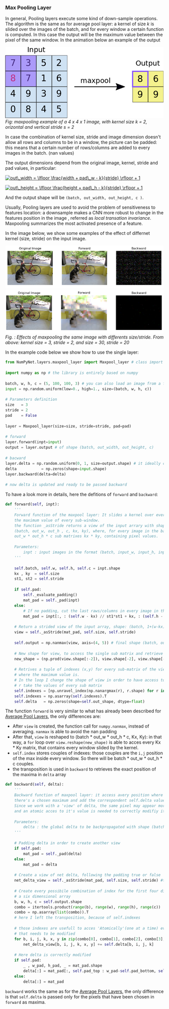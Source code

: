 ### Max Pooling Layer

In general, Pooling layers execute some kind of down-sample operations. The algorithm is the same as for average pool layer: a kernel of size *k* is slided over the images of the batch, and for every window a certain function is computed.
In this case the output will be the maximum value between the pixel of the same window.
In the animation below an example of the output

![](../images/maxpool.gif)
*Fig: maxpooling example of a 4 x 4 x 1 image, with kernel size k = 2, orizontal and vertical stride s = 2*

In case the combination of kernel size, stride and image dimension doesn't allow all rows and columns to be in a window, the picture can be padded: this means that a certain number of rows/columns are added to every images in the batch. (nan values)

The output dimensions depend from the original image, kernel, stride and pad values, in particular:

<a href="https://www.codecogs.com/eqnedit.php?latex=out\_width&space;=&space;\lfloor&space;\frac{width&space;&plus;&space;pad\_w&space;-&space;k}{stride}&space;\rfloor&space;&plus;&space;1" target="_blank"><img src="https://latex.codecogs.com/gif.latex?out\_width&space;=&space;\lfloor&space;\frac{width&space;&plus;&space;pad\_w&space;-&space;k}{stride}&space;\rfloor&space;&plus;&space;1" title="out\_width = \lfloor \frac{width + pad\_w - k}{stride} \rfloor + 1" /></a>

<a href="https://www.codecogs.com/eqnedit.php?latex=out\_height&space;=&space;\lfloor&space;\frac{height&space;&plus;&space;pad\_h&space;-&space;k}{stride}&space;\rfloor&space;&plus;&space;1" target="_blank"><img src="https://latex.codecogs.com/gif.latex?out\_height&space;=&space;\lfloor&space;\frac{height&space;&plus;&space;pad\_h&space;-&space;k}{stride}&space;\rfloor&space;&plus;&space;1" title="out\_height = \lfloor \frac{height + pad\_h - k}{stride} \rfloor + 1" /></a>

And the output shape will be `(batch, out_width, out_height, c )`.

Usually, Pooling layers are used to avoid the problem of sensitiveness to features location: a downsample makes a CNN more robust to change in the features position in the image , referred as *local transation invariance*. Maxpooling summarizes the most activated presence of a feature.

In the image below, we show some examples of the effect of differnet kernel (size, stride) on the input image.

![](../images/maxpool_3_2.png)
![](../images/maxpool_30_20.png)
*Fig. : Effects of maxpooling the same image with differents size/stride. From above: kernel size = 3, stride = 2, and size = 30, stride = 20*

In the example code below we show how to use the single layer:

```python
from NumPyNet.layers.maxpool_layer import Maxpool_layer # class import

import numpy as np # the library is entirely based on numpy

batch, w, h, c = (5, 100, 100, 3) # you can also load an image from a file, but is import to have all 4 dimensions (batch, w, h, c)
input = np.random.uniform(low=0., high=1., size=(batch, w, h, c))

# Parameters definition
size   = 3
stride = 2
pad    = False

layer = Maxpool_layer(size=size, stride=stride, pad=pad)

# forward
layer.forward(inpt=input)
output = layer.output # of shape (batch, out_width, out_height, c)

# bacward
layer.delta = np.random.uniform(0, 1, size=output.shape) # it ideally comes from the next layer
delta 			= np.zeros(shape=input.shape)
layer.backward(delta=delta)

# now delta is updated and ready to be passed backward

```

To have a look more in details, here the defitions of `forward` and `backward`:

```python
def forward(self, inpt):
	'''
	Forward function of the maxpool layer: It slides a kernel over every input image and return
	the maximum value of every sub-window.
	the function _asStride returns a view of the input arrary with shape
	(batch, out_w, out_h , c, kx, ky), where, for every image in the batch we have:
	out_w * out_h * c sub matrixes kx * ky, containing pixel values.

	Parameters:
		inpt : input images in the format (batch, input_w, input_h, input_c)
	'''

	self.batch, self.w, self.h, self.c = inpt.shape
	kx , ky  = self.size
	st1, st2 = self.stride

	if self.pad:
		self._evaluate_padding()
		mat_pad = self._pad(inpt)
	else:
		# If no padding, cut the last raws/columns in every image in the batch
		mat_pad = inpt[:, : (self.w - kx) // st1*st1 + kx, : (self.h - ky) // st2*st2 + ky, ...]

	# Return a strided view of the input array, shape: (batch, 1+(w-kx)//st1,1+(h-ky)//st2 ,c, kx, ky)
	view = self._asStride(mat_pad, self.size, self.stride)

	self.output = np.nanmax(view, axis=(4, 5)) # final shape (batch, out_w, out_h, c)

	# New shape for view, to access the single sub matrix and retrieve couples of indexes
	new_shape = (np.prod(view.shape[:-2]), view.shape[-2], view.shape[-1])

	# Retrives a tuple of indexes (x,y) for every sub-matrix of the view array, that indicates
	# where the maximum value is.
	# In the loop I change the shape of view in order to have access to its last 2 dimension with r.
	# r take the values of every sub matrix
	self.indexes = [np.unravel_index(np.nanargmax(r), r.shape) for r in view.reshape(new_shape)]
	self.indexes = np.asarray(self.indexes).T
	self.delta   = np.zeros(shape=self.out_shape, dtype=float)
```

The function `forward` is very similar to what has already been described for [Average Pool Layers](./avgpool_layer.md), the only differences are:

 * After `view` is created, the function call for `numpy.nanmax`, instead of averaging. `nanmax` is able to avoid the nan padding
 * After that, `view` is reshaped to (batch * out_w * out_h * c, Kx, Ky): in that way, a `for` loop over `view.reshape(new_shape)` is able to acces every Kx * Ky matrix, that contains every window slided by the kernel.
 * `self.index` stores couples of indexes: those couples are the `i,j` position of the max inside every window. So there will be batch * out_w * out_h * c couples.
 * the transposition is used in `backward` to retrieves the exact position of the maxima in `delta` array

```python
def backward(self, delta):
	'''
	Backward function of maxpool layer: it access avery position where in the input image
	there's a chosen maximum and add the correspondent self.delta value.
	Since we work with a 'view' of delta, the same pixel may appear more than one time,
	and an atomic acces to it's value is needed to correctly modifiy it.

	Parameters:
		delta : the global delta to be backpropagated with shape (batch, w, h, c)
	'''

	# Padding delta in order to create another view
	if self.pad:
		mat_pad = self._pad(delta)
	else:
		mat_pad = delta

	# Create a view of net delta, following the padding true or false
	net_delta_view = self._asStride(mat_pad, self.size, self.stride) #that is a view on mat_pad

	# Create every possibile combination of index for the first four dimensions of
	# a six dimensional array
	b, w, h, c = self.output.shape
	combo = itertools.product(range(b), range(w), range(h), range(c))
	combo = np.asarray(list(combo)).T
	# here I left the transposition, because of self.indexes

	# those indexes are usefull to acces 'Atomically'(one at a time) every element in net_delta_view
	# that needs to be modified
	for b, i, j, k, x, y in zip(combo[0], combo[1], combo[2], combo[3], self.indexes[0], self.indexes[1]):
		net_delta_view[b, i, j, k, x, y] += self.delta[b, i, j, k]

	# Here delta is correctly modified
	if self.pad:
		_ , w_pad, h_pad, _ = mat_pad.shape
		delta[:] = mat_pad[:, self.pad_top : w_pad-self.pad_bottom, self.pad_left : h_pad - self.pad_right, :]
	else:
		delta[:] = mat_pad
```

`backward` works the same as for the [Average Pool Layers](./avgpool_layer.md), the only difference is that `self.delta` is passed only for the pixels that have been chosen in `forward` as maxima.
